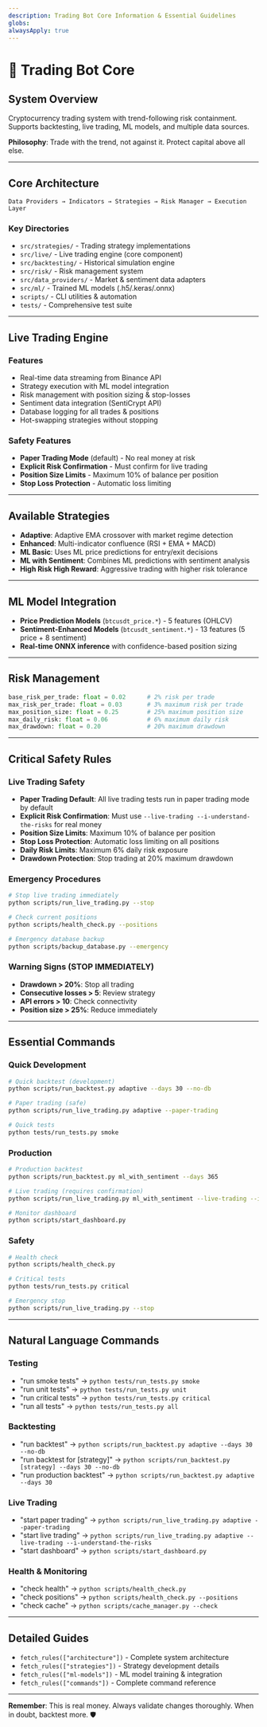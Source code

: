 ```yaml
---
description: Trading Bot Core Information & Essential Guidelines
globs: 
alwaysApply: true
---
```


# 🤖 Trading Bot Core

## System Overview
Cryptocurrency trading system with trend-following risk containment. Supports backtesting, live trading, ML models, and multiple data sources.

**Philosophy**: Trade with the trend, not against it. Protect capital above all else.

---

## Core Architecture
```
Data Providers → Indicators → Strategies → Risk Manager → Execution Layer
```

### Key Directories
- `src/strategies/` - Trading strategy implementations
- `src/live/` - Live trading engine (core component)
- `src/backtesting/` - Historical simulation engine
- `src/risk/` - Risk management system
- `src/data_providers/` - Market & sentiment data adapters
- `src/ml/` - Trained ML models (.h5/.keras/.onnx)
- `scripts/` - CLI utilities & automation
- `tests/` - Comprehensive test suite

---

## Live Trading Engine

### Features
- Real-time data streaming from Binance API
- Strategy execution with ML model integration
- Risk management with position sizing & stop-losses
- Sentiment data integration (SentiCrypt API)
- Database logging for all trades & positions
- Hot-swapping strategies without stopping

### Safety Features
- **Paper Trading Mode** (default) - No real money at risk
- **Explicit Risk Confirmation** - Must confirm for live trading
- **Position Size Limits** - Maximum 10% of balance per position
- **Stop Loss Protection** - Automatic loss limiting

---

## Available Strategies
- **Adaptive**: Adaptive EMA crossover with market regime detection
- **Enhanced**: Multi-indicator confluence (RSI + EMA + MACD)
- **ML Basic**: Uses ML price predictions for entry/exit decisions
- **ML with Sentiment**: Combines ML predictions with sentiment analysis
- **High Risk High Reward**: Aggressive trading with higher risk tolerance

---

## ML Model Integration
- **Price Prediction Models** (`btcusdt_price.*`) - 5 features (OHLCV)
- **Sentiment-Enhanced Models** (`btcusdt_sentiment.*`) - 13 features (5 price + 8 sentiment)
- **Real-time ONNX inference** with confidence-based position sizing

---

## Risk Management
```python
base_risk_per_trade: float = 0.02      # 2% risk per trade
max_risk_per_trade: float = 0.03       # 3% maximum risk per trade
max_position_size: float = 0.25        # 25% maximum position size
max_daily_risk: float = 0.06           # 6% maximum daily risk
max_drawdown: float = 0.20             # 20% maximum drawdown
```

---

## Critical Safety Rules

### Live Trading Safety
- **Paper Trading Default**: All live trading tests run in paper trading mode by default
- **Explicit Risk Confirmation**: Must use `--live-trading --i-understand-the-risks` for real money
- **Position Size Limits**: Maximum 10% of balance per position
- **Stop Loss Protection**: Automatic loss limiting on all positions
- **Daily Risk Limits**: Maximum 6% daily risk exposure
- **Drawdown Protection**: Stop trading at 20% maximum drawdown

### Emergency Procedures
```bash
# Stop live trading immediately
python scripts/run_live_trading.py --stop

# Check current positions
python scripts/health_check.py --positions

# Emergency database backup
python scripts/backup_database.py --emergency
```

### Warning Signs (STOP IMMEDIATELY)
- **Drawdown > 20%**: Stop all trading
- **Consecutive losses > 5**: Review strategy
- **API errors > 10**: Check connectivity
- **Position size > 25%**: Reduce immediately

---

## Essential Commands

### Quick Development
```bash
# Quick backtest (development)
python scripts/run_backtest.py adaptive --days 30 --no-db

# Paper trading (safe)
python scripts/run_live_trading.py adaptive --paper-trading

# Quick tests
python tests/run_tests.py smoke
```

### Production
```bash
# Production backtest
python scripts/run_backtest.py ml_with_sentiment --days 365

# Live trading (requires confirmation)
python scripts/run_live_trading.py ml_with_sentiment --live-trading --i-understand-the-risks

# Monitor dashboard
python scripts/start_dashboard.py
```

### Safety
```bash
# Health check
python scripts/health_check.py

# Critical tests
python tests/run_tests.py critical

# Emergency stop
python scripts/run_live_trading.py --stop
```

---

## Natural Language Commands

### Testing
- "run smoke tests" → `python tests/run_tests.py smoke`
- "run unit tests" → `python tests/run_tests.py unit`
- "run critical tests" → `python tests/run_tests.py critical`
- "run all tests" → `python tests/run_tests.py all`

### Backtesting
- "run backtest" → `python scripts/run_backtest.py adaptive --days 30 --no-db`
- "run backtest for [strategy]" → `python scripts/run_backtest.py [strategy] --days 30 --no-db`
- "run production backtest" → `python scripts/run_backtest.py adaptive --days 30`

### Live Trading
- "start paper trading" → `python scripts/run_live_trading.py adaptive --paper-trading`
- "start live trading" → `python scripts/run_live_trading.py adaptive --live-trading --i-understand-the-risks`
- "start dashboard" → `python scripts/start_dashboard.py`

### Health & Monitoring
- "check health" → `python scripts/health_check.py`
- "check positions" → `python scripts/health_check.py --positions`
- "check cache" → `python scripts/cache_manager.py --check`

---

## Detailed Guides
- `fetch_rules(["architecture"])` - Complete system architecture
- `fetch_rules(["strategies"])` - Strategy development details
- `fetch_rules(["ml-models"])` - ML model training & integration
- `fetch_rules(["commands"])` - Complete command reference

---

**Remember**: This is real money. Always validate changes thoroughly. When in doubt, backtest more. 🛡️